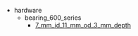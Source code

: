 * hardware
  * bearing_600_series
    * [7_mm_id_11_mm_od_3_mm_depth](hardware/bearing_600_series/7_mm_id_11_mm_od_3_mm_depth)
